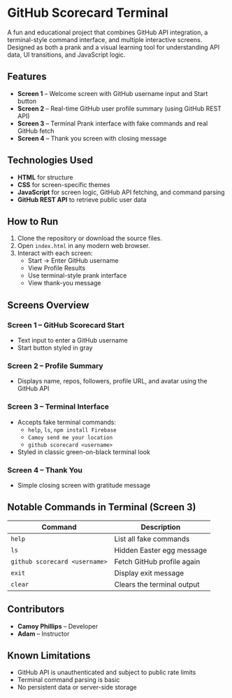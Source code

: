 # GitHub Scorecard Terminal

A fun and educational project that combines GitHub API integration, a terminal-style command interface, and multiple interactive screens. Designed as both a prank and a visual learning tool for understanding API data, UI transitions, and JavaScript logic.

## Features

- **Screen 1** – Welcome screen with GitHub username input and Start button
- **Screen 2** – Real-time GitHub user profile summary (using GitHub REST API)
- **Screen 3** – Terminal Prank interface with fake commands and real GitHub fetch
- **Screen 4** – Thank you screen with closing message

## Technologies Used

- **HTML** for structure
- **CSS** for screen-specific themes
- **JavaScript** for screen logic, GitHub API fetching, and command parsing
- **GitHub REST API** to retrieve public user data

## How to Run

1. Clone the repository or download the source files.
2. Open `index.html` in any modern web browser.
3. Interact with each screen:
   - Start → Enter GitHub username
   - View Profile Results
   - Use terminal-style prank interface
   - View thank-you message

## Screens Overview

### Screen 1 – GitHub Scorecard Start
- Text input to enter a GitHub username
- Start button styled in gray

### Screen 2 – Profile Summary
- Displays name, repos, followers, profile URL, and avatar using the GitHub API

### Screen 3 – Terminal Interface
- Accepts fake terminal commands:
  - `help`, `ls`, `npm install Firebase`
  - `Camoy send me your location`
  - `github scorecard <username>`
- Styled in classic green-on-black terminal look

### Screen 4 – Thank You
- Simple closing screen with gratitude message

## Notable Commands in Terminal (Screen 3)

| Command | Description |
|---------|-------------|
| `help` | List all fake commands |
| `ls` | Hidden Easter egg message |
| `github scorecard <username>` | Fetch GitHub profile again |
| `exit` | Display exit message |
| `clear` | Clears the terminal output |

## Contributors

- **Camoy Phillips** – Developer
- **Adam** – Instructor 

## Known Limitations

- GitHub API is unauthenticated and subject to public rate limits
- Terminal command parsing is basic
- No persistent data or server-side storage


